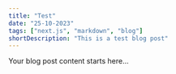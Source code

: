 ```yaml
---
title: "Test"
date: "25-10-2023"
tags: ["next.js", "markdown", "blog"]
shortDescription: "This is a test blog post"
---
```

Your blog post content starts here...
